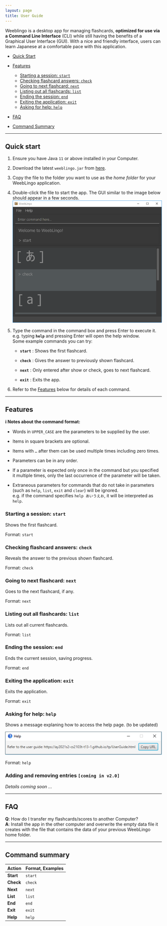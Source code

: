 ```yaml
---
layout: page
title: User Guide
---
```


Weeblingo is a desktop app for managing flashcards, **optimized for use via a Command Line Interface** (CLI) while still having the benefits of a Graphical User Interface (GUI). With a nice and friendly interface, users can learn Japanese at a comfortable pace with this application.

* [Quick Start](#quick-start)
* [Features](#features)
  * [Starting a session: `start`](#starting-a-session-start)
  * [Checking flashcard answers: `check`](#checking-flashcard-answers-check)
  * [Going to next flashcard: `next`](#going-to-next-flashcard-next)
  * [Listing out all flashcards: `list`](#listing-out-all-flashcards-list)
  * [Ending the session: `end`](#ending-the-session-end)
  * [Exiting the application: `exit`](#exiting-the-application-exit)
  * [Asking for help: `help`](#asking-for-help-help)
    
* [FAQ](#faq)
* [Command Summary](#command-summary) 

--------------------------------------------------------------------------------------------------------------------

## Quick start

1. Ensure you have Java `11` or above installed in your Computer.

1. Download the latest `weeblingo.jar` from [here](https/linkhere-tbc).

1. Copy the file to the folder you want to use as the _home folder_ for your WeebLingo application.

1. Double-click the file to start the app. The GUI similar to the image below should appear in a few seconds. <br>
   ![Ui](images/UiNew.png)

1. Type the command in the command box and press Enter to execute it. e.g. typing **`help`** and pressing Enter will open the help window.<br>
   Some example commands you can try:

   * **`start`** : Shows the first flashcard.

   * **`check`** : Gives the answer to previously shown flashcard.

   * **`next`** : Only entered after show or check, goes to next flashcard.

   * **`exit`** : Exits the app.

1. Refer to the [Features](#features) below for details of each command.

--------------------------------------------------------------------------------------------------------------------

## Features

<div markdown="block" class="alert alert-info">

**:information_source: Notes about the command format:**<br>

* Words in `UPPER_CASE` are the parameters to be supplied by the user.<br>

* Items in square brackets are optional.<br>

* Items with `…`​ after them can be used multiple times including zero times.<br>

* Parameters can be in any order.<br>

* If a parameter is expected only once in the command but you specified it multiple times, only the last occurrence of the parameter will be taken.<br>

* Extraneous parameters for commands that do not take in parameters (such as `help`, `list`, `exit` and `clear`) will be ignored.<br>
  e.g. if the command specifies `help あいうえお`, it will be interpreted as `help`.

</div>

### Starting a session: `start`

Shows the first flashcard.

Format: `start`

### Checking flashcard answers: `check`

Reveals the answer to the previous shown flashcard.

Format: `check`

### Going to next flashcard: `next`

Goes to the next flashcard, if any.

Format: `next`

### Listing out all flashcards: `list`

Lists out all current flashcards.

Format: `list`

### Ending the session: `end`

Ends the current session, saving progress.

Format: `end`

### Exiting the application: `exit`

Exits the application.

Format: `exit`

### Asking for help: `help`

Shows a message explaning how to access the help page. (to be updated)

![help message](images/helpMessage.png) 

Format: `help`

### Adding and removing entries `[coming in v2.0]`

_Details coming soon ..._

--------------------------------------------------------------------------------------------------------------------

## FAQ

**Q**: How do I transfer my flashcards/scores to another Computer?<br>
**A**: Install the app in the other computer and overwrite the empty data file it creates with the file that contains the data of your previous WeebLingo home folder.

--------------------------------------------------------------------------------------------------------------------

## Command summary

Action | Format, Examples
--------|------------------
**Start** | `start`
**Check** | `check`
**Next** | `next`
**List** | `list`
**End** | `end`
**Exit** | `exit`
**Help** | `help`
